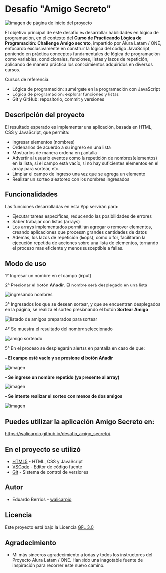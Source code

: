 <h1> Desafío "Amigo Secreto" </h1>

![imagen de página de inicio del proyecto](https://github.com/user-attachments/assets/f35d1ebc-b862-4e66-b3d7-84fcdd4b88be)

El objetivo principal de este desafío es desarrollar habilidades en lógica de programación, en el contexto del <b>Curso de Practicando Lógica de Programación: Challenge Amigo secreto</b>, impartido por Alura Latam / ONE, enfocardo exclusivamente en construir la lógica del código JavaScript, poniendo en práctica conceptos fundamentales de lógica de programación como variables, condicionales, funciones, listas y lazos de repetición, aplicando de manera práctica los conocimientos adquiridos en diversos cursos.

Cursos de referencia:

- Lógica de programación: sumérgete en la programación con JavaScript
- Lógica de programación: explorar funciones y listas
- Git y GitHub: repositorio, commit y versiones

## Descripción del proyecto
El resultado esperado es implementar una aplicación, basada en HTML, CSS y JavaScript, que permita:

- Ingresar elementos (nombres)
- Ordenarlos de acuerdo a su ingreso en una lista
- Mostrarlos de manera ordena en pantalla
- Advertir al usuario eventos como la repetición de nombres(elementos) en la lista, si el campo está vacío, si no hay suficientes elementos en el array para sortear, etc.
- Limpiar el campo de ingreso una vez que se agrega un elemento
- Realizar un sorteo aleatoreo con los nombres ingresados

## Funcionalidades

Las funciones desarrolladas en esta App servirán para:
- Ejecutar tareas específicas, reduciendo las posibilidades de errores
- Saber trabajar con listas (arrays)
- Los arrays implementados permitirán agregar o remover elementos, creando aplicaciones que procesan grandes cantidades de datos
- Además, los lazos de repetición (loops), como o for, facilitarán la ejecución repetida de acciones sobre una lista de elementos, tornando el proceso mas eficiente y menos susceptible a fallas.

## Modo de uso

1° Ingresar un nombre en el campo (input)

2° Presionar el botón <b>Añadir</b>. El nombre será desplegado en una lista

![ingresando nombres](https://github.com/user-attachments/assets/d0ae84e6-3fe3-47bc-8ab9-33f6fbf0f0eb)
<br>

3° Ingresados los que se desean sortear, y que se encuentran desplegados en la página, se realiza el sorteo presionando el botón <b>Sortear Amigo</b> 

![listado de amigos preparados para sortear](https://github.com/user-attachments/assets/23587c8d-d73b-4482-a102-f2d10d5b2415)
<br>

4° Se muestra el resultado del nombre seleccionado

![amigo sorteado](https://github.com/user-attachments/assets/c04f8b24-4f8b-4fe2-bd1e-de5fcaa95f40)

5° En el proceso se desplegarán alertas en pantalla en caso de que:

<b>- El campo esté vacío y se presione el botón Añadir</b> 

![imagen](https://github.com/user-attachments/assets/2fd04443-d6a3-4eb0-9c29-130bde127df9)

<b>- Se ingrese un nombre repetido (ya presente al array)</b> 

![imagen](https://github.com/user-attachments/assets/cf88b64b-593c-4e7f-a0eb-d1cbedca4f46)

<b>- Se intente realizar el sorteo con menos de dos amigos</b> 

![imagen](https://github.com/user-attachments/assets/b4f3dd32-fe85-46eb-a1e0-3b635122ce0d)

## Puedes utilizar la aplicación Amigo Secreto en:

https://walicarpio.github.io/desafio_amigo_secreto/

## En el proyecto se utilizó

* [HTML5](https://developer.mozilla.org/es) - HTML, CSS y JavaScript
* [VSCode](https://vscode.dev) - Editor de código fuente 
* [Git](https://git-scm.com/) - Sistema de control de versiones

## Autor

* Eduardo Berrios - [walicarpio](https://github.com/walicarpio)

## Licencia

Este proyecto está bajo la Licencia [GPL 3.0](https://www.gnu.org/licenses/gpl-3.0.html)

## Agradecimiento

* Mi más sinceros agradecimiento a todas y todos los instructores del Proyecto Alura Latam / ONE. Han sido una inagotable fuente de inspiración para recorrer este nuevo camino.
